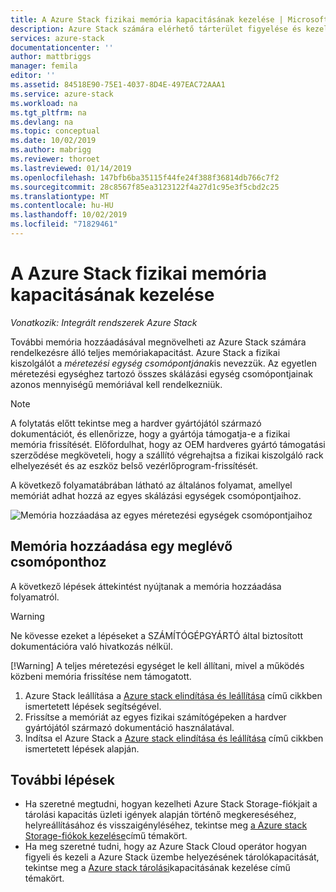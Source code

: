 ```yaml
---
title: A Azure Stack fizikai memória kapacitásának kezelése | Microsoft Docs
description: Azure Stack számára elérhető tárterület figyelése és kezelése.
services: azure-stack
documentationcenter: ''
author: mattbriggs
manager: femila
editor: ''
ms.assetid: 84518E90-75E1-4037-8D4E-497EAC72AAA1
ms.service: azure-stack
ms.workload: na
ms.tgt_pltfrm: na
ms.devlang: na
ms.topic: conceptual
ms.date: 10/02/2019
ms.author: mabrigg
ms.reviewer: thoroet
ms.lastreviewed: 01/14/2019
ms.openlocfilehash: 147bfb6ba35115f44fe24f388f36814db766c7f2
ms.sourcegitcommit: 28c8567f85ea3123122f4a27d1c95e3f5cbd2c25
ms.translationtype: MT
ms.contentlocale: hu-HU
ms.lasthandoff: 10/02/2019
ms.locfileid: "71829461"
---
```

# <a name="manage-physical-memory-capacity-for-azure-stack"></a>A Azure Stack fizikai memória kapacitásának kezelése

*Vonatkozik: Integrált rendszerek Azure Stack*

További memória hozzáadásával megnövelheti az Azure Stack számára rendelkezésre álló teljes memóriakapacitást. Azure Stack a fizikai kiszolgálót a *méretezési egység csomópontjának*is nevezzük. Az egyetlen méretezési egységhez tartozó összes skálázási egység csomópontjainak azonos mennyiségű memóriával kell rendelkezniük.

> [!note]  
> A folytatás előtt tekintse meg a hardver gyártójától származó dokumentációt, és ellenőrizze, hogy a gyártója támogatja-e a fizikai memória frissítését. Előfordulhat, hogy az OEM hardveres gyártó támogatási szerződése megköveteli, hogy a szállító végrehajtsa a fizikai kiszolgáló rack elhelyezését és az eszköz belső vezérlőprogram-frissítését.

A következő folyamatábrában látható az általános folyamat, amellyel memóriát adhat hozzá az egyes skálázási egységek csomópontjaihoz.

![Memória hozzáadása az egyes méretezési egységek csomópontjaihoz](media/azure-stack-manage-storage-physical-capacity/process-to-add-memory-to-scale-unit.png)

## <a name="add-memory-to-an-existing-node"></a>Memória hozzáadása egy meglévő csomóponthoz
A következő lépések áttekintést nyújtanak a memória hozzáadása folyamatról. 

> [!Warning]
> Ne kövesse ezeket a lépéseket a SZÁMÍTÓGÉPGYÁRTÓ által biztosított dokumentációra való hivatkozás nélkül.
> 
> [!Warning]
> A teljes méretezési egységet le kell állítani, mivel a működés közbeni memória frissítése nem támogatott.

1. Azure Stack leállítása a [Azure stack elindítása és leállítása](azure-stack-start-and-stop.md) című cikkben ismertetett lépések segítségével.
2. Frissítse a memóriát az egyes fizikai számítógépeken a hardver gyártójától származó dokumentáció használatával.
3. Indítsa el Azure Stack a [Azure stack elindítása és leállítása](azure-stack-start-and-stop.md) című cikkben ismertetett lépések alapján.

## <a name="next-steps"></a>További lépések

 - Ha szeretné megtudni, hogyan kezelheti Azure Stack Storage-fiókjait a tárolási kapacitás üzleti igények alapján történő megkereséséhez, helyreállításához és visszaigényléséhez, tekintse meg [a Azure stack Storage-fiókok kezelése](azure-stack-manage-storage-accounts.md)című témakört.
 - Ha meg szeretné tudni, hogy az Azure Stack Cloud operátor hogyan figyeli és kezeli a Azure Stack üzembe helyezésének tárolókapacitását, tekintse meg a [Azure stack tárolási](azure-stack-manage-storage-shares.md)kapacitásának kezelése című témakört. 
